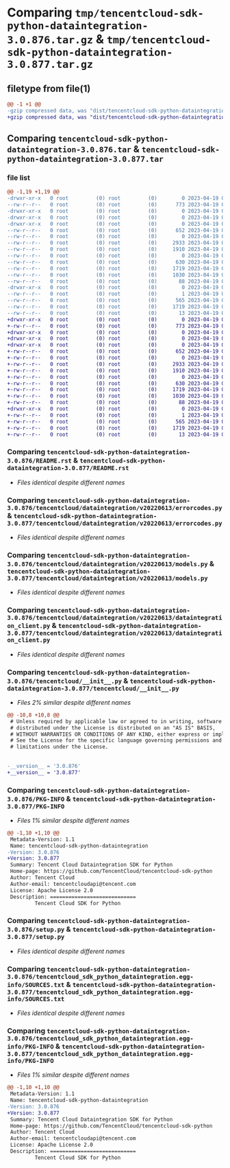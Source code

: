 # Comparing `tmp/tencentcloud-sdk-python-dataintegration-3.0.876.tar.gz` & `tmp/tencentcloud-sdk-python-dataintegration-3.0.877.tar.gz`

## filetype from file(1)

```diff
@@ -1 +1 @@
-gzip compressed data, was "dist/tencentcloud-sdk-python-dataintegration-3.0.876.tar", last modified: Wed Apr 19 00:23:50 2023, max compression
+gzip compressed data, was "dist/tencentcloud-sdk-python-dataintegration-3.0.877.tar", last modified: Wed Apr 19 09:12:01 2023, max compression
```

## Comparing `tencentcloud-sdk-python-dataintegration-3.0.876.tar` & `tencentcloud-sdk-python-dataintegration-3.0.877.tar`

### file list

```diff
@@ -1,19 +1,19 @@
-drwxr-xr-x   0 root         (0) root         (0)        0 2023-04-19 00:23:50.000000 tencentcloud-sdk-python-dataintegration-3.0.876/
--rw-r--r--   0 root         (0) root         (0)      773 2023-04-19 00:23:50.000000 tencentcloud-sdk-python-dataintegration-3.0.876/README.rst
-drwxr-xr-x   0 root         (0) root         (0)        0 2023-04-19 00:23:50.000000 tencentcloud-sdk-python-dataintegration-3.0.876/tencentcloud/
-drwxr-xr-x   0 root         (0) root         (0)        0 2023-04-19 00:23:50.000000 tencentcloud-sdk-python-dataintegration-3.0.876/tencentcloud/dataintegration/
-drwxr-xr-x   0 root         (0) root         (0)        0 2023-04-19 00:23:50.000000 tencentcloud-sdk-python-dataintegration-3.0.876/tencentcloud/dataintegration/v20220613/
--rw-r--r--   0 root         (0) root         (0)      652 2023-04-19 00:23:50.000000 tencentcloud-sdk-python-dataintegration-3.0.876/tencentcloud/dataintegration/v20220613/errorcodes.py
--rw-r--r--   0 root         (0) root         (0)        0 2023-04-19 00:23:50.000000 tencentcloud-sdk-python-dataintegration-3.0.876/tencentcloud/dataintegration/v20220613/__init__.py
--rw-r--r--   0 root         (0) root         (0)     2933 2023-04-19 00:23:50.000000 tencentcloud-sdk-python-dataintegration-3.0.876/tencentcloud/dataintegration/v20220613/models.py
--rw-r--r--   0 root         (0) root         (0)     1910 2023-04-19 00:23:50.000000 tencentcloud-sdk-python-dataintegration-3.0.876/tencentcloud/dataintegration/v20220613/dataintegration_client.py
--rw-r--r--   0 root         (0) root         (0)        0 2023-04-19 00:23:50.000000 tencentcloud-sdk-python-dataintegration-3.0.876/tencentcloud/dataintegration/__init__.py
--rw-r--r--   0 root         (0) root         (0)      630 2023-04-19 00:23:50.000000 tencentcloud-sdk-python-dataintegration-3.0.876/tencentcloud/__init__.py
--rw-r--r--   0 root         (0) root         (0)     1719 2023-04-19 00:23:50.000000 tencentcloud-sdk-python-dataintegration-3.0.876/PKG-INFO
--rw-r--r--   0 root         (0) root         (0)     1030 2023-04-19 00:23:50.000000 tencentcloud-sdk-python-dataintegration-3.0.876/setup.py
--rw-r--r--   0 root         (0) root         (0)       88 2023-04-19 00:23:50.000000 tencentcloud-sdk-python-dataintegration-3.0.876/setup.cfg
-drwxr-xr-x   0 root         (0) root         (0)        0 2023-04-19 00:23:50.000000 tencentcloud-sdk-python-dataintegration-3.0.876/tencentcloud_sdk_python_dataintegration.egg-info/
--rw-r--r--   0 root         (0) root         (0)        1 2023-04-19 00:23:50.000000 tencentcloud-sdk-python-dataintegration-3.0.876/tencentcloud_sdk_python_dataintegration.egg-info/dependency_links.txt
--rw-r--r--   0 root         (0) root         (0)      565 2023-04-19 00:23:50.000000 tencentcloud-sdk-python-dataintegration-3.0.876/tencentcloud_sdk_python_dataintegration.egg-info/SOURCES.txt
--rw-r--r--   0 root         (0) root         (0)     1719 2023-04-19 00:23:50.000000 tencentcloud-sdk-python-dataintegration-3.0.876/tencentcloud_sdk_python_dataintegration.egg-info/PKG-INFO
--rw-r--r--   0 root         (0) root         (0)       13 2023-04-19 00:23:50.000000 tencentcloud-sdk-python-dataintegration-3.0.876/tencentcloud_sdk_python_dataintegration.egg-info/top_level.txt
+drwxr-xr-x   0 root         (0) root         (0)        0 2023-04-19 09:12:01.000000 tencentcloud-sdk-python-dataintegration-3.0.877/
+-rw-r--r--   0 root         (0) root         (0)      773 2023-04-19 09:12:01.000000 tencentcloud-sdk-python-dataintegration-3.0.877/README.rst
+drwxr-xr-x   0 root         (0) root         (0)        0 2023-04-19 09:12:01.000000 tencentcloud-sdk-python-dataintegration-3.0.877/tencentcloud/
+drwxr-xr-x   0 root         (0) root         (0)        0 2023-04-19 09:12:01.000000 tencentcloud-sdk-python-dataintegration-3.0.877/tencentcloud/dataintegration/
+drwxr-xr-x   0 root         (0) root         (0)        0 2023-04-19 09:12:01.000000 tencentcloud-sdk-python-dataintegration-3.0.877/tencentcloud/dataintegration/v20220613/
+-rw-r--r--   0 root         (0) root         (0)      652 2023-04-19 09:12:01.000000 tencentcloud-sdk-python-dataintegration-3.0.877/tencentcloud/dataintegration/v20220613/errorcodes.py
+-rw-r--r--   0 root         (0) root         (0)        0 2023-04-19 09:12:01.000000 tencentcloud-sdk-python-dataintegration-3.0.877/tencentcloud/dataintegration/v20220613/__init__.py
+-rw-r--r--   0 root         (0) root         (0)     2933 2023-04-19 09:12:01.000000 tencentcloud-sdk-python-dataintegration-3.0.877/tencentcloud/dataintegration/v20220613/models.py
+-rw-r--r--   0 root         (0) root         (0)     1910 2023-04-19 09:12:01.000000 tencentcloud-sdk-python-dataintegration-3.0.877/tencentcloud/dataintegration/v20220613/dataintegration_client.py
+-rw-r--r--   0 root         (0) root         (0)        0 2023-04-19 09:12:01.000000 tencentcloud-sdk-python-dataintegration-3.0.877/tencentcloud/dataintegration/__init__.py
+-rw-r--r--   0 root         (0) root         (0)      630 2023-04-19 09:12:01.000000 tencentcloud-sdk-python-dataintegration-3.0.877/tencentcloud/__init__.py
+-rw-r--r--   0 root         (0) root         (0)     1719 2023-04-19 09:12:01.000000 tencentcloud-sdk-python-dataintegration-3.0.877/PKG-INFO
+-rw-r--r--   0 root         (0) root         (0)     1030 2023-04-19 09:12:01.000000 tencentcloud-sdk-python-dataintegration-3.0.877/setup.py
+-rw-r--r--   0 root         (0) root         (0)       88 2023-04-19 09:12:01.000000 tencentcloud-sdk-python-dataintegration-3.0.877/setup.cfg
+drwxr-xr-x   0 root         (0) root         (0)        0 2023-04-19 09:12:01.000000 tencentcloud-sdk-python-dataintegration-3.0.877/tencentcloud_sdk_python_dataintegration.egg-info/
+-rw-r--r--   0 root         (0) root         (0)        1 2023-04-19 09:12:01.000000 tencentcloud-sdk-python-dataintegration-3.0.877/tencentcloud_sdk_python_dataintegration.egg-info/dependency_links.txt
+-rw-r--r--   0 root         (0) root         (0)      565 2023-04-19 09:12:01.000000 tencentcloud-sdk-python-dataintegration-3.0.877/tencentcloud_sdk_python_dataintegration.egg-info/SOURCES.txt
+-rw-r--r--   0 root         (0) root         (0)     1719 2023-04-19 09:12:01.000000 tencentcloud-sdk-python-dataintegration-3.0.877/tencentcloud_sdk_python_dataintegration.egg-info/PKG-INFO
+-rw-r--r--   0 root         (0) root         (0)       13 2023-04-19 09:12:01.000000 tencentcloud-sdk-python-dataintegration-3.0.877/tencentcloud_sdk_python_dataintegration.egg-info/top_level.txt
```

### Comparing `tencentcloud-sdk-python-dataintegration-3.0.876/README.rst` & `tencentcloud-sdk-python-dataintegration-3.0.877/README.rst`

 * *Files identical despite different names*

### Comparing `tencentcloud-sdk-python-dataintegration-3.0.876/tencentcloud/dataintegration/v20220613/errorcodes.py` & `tencentcloud-sdk-python-dataintegration-3.0.877/tencentcloud/dataintegration/v20220613/errorcodes.py`

 * *Files identical despite different names*

### Comparing `tencentcloud-sdk-python-dataintegration-3.0.876/tencentcloud/dataintegration/v20220613/models.py` & `tencentcloud-sdk-python-dataintegration-3.0.877/tencentcloud/dataintegration/v20220613/models.py`

 * *Files identical despite different names*

### Comparing `tencentcloud-sdk-python-dataintegration-3.0.876/tencentcloud/dataintegration/v20220613/dataintegration_client.py` & `tencentcloud-sdk-python-dataintegration-3.0.877/tencentcloud/dataintegration/v20220613/dataintegration_client.py`

 * *Files identical despite different names*

### Comparing `tencentcloud-sdk-python-dataintegration-3.0.876/tencentcloud/__init__.py` & `tencentcloud-sdk-python-dataintegration-3.0.877/tencentcloud/__init__.py`

 * *Files 2% similar despite different names*

```diff
@@ -10,8 +10,8 @@
 # Unless required by applicable law or agreed to in writing, software
 # distributed under the License is distributed on an "AS IS" BASIS,
 # WITHOUT WARRANTIES OR CONDITIONS OF ANY KIND, either express or implied.
 # See the License for the specific language governing permissions and
 # limitations under the License.
 
 
-__version__ = '3.0.876'
+__version__ = '3.0.877'
```

### Comparing `tencentcloud-sdk-python-dataintegration-3.0.876/PKG-INFO` & `tencentcloud-sdk-python-dataintegration-3.0.877/PKG-INFO`

 * *Files 1% similar despite different names*

```diff
@@ -1,10 +1,10 @@
 Metadata-Version: 1.1
 Name: tencentcloud-sdk-python-dataintegration
-Version: 3.0.876
+Version: 3.0.877
 Summary: Tencent Cloud Dataintegration SDK for Python
 Home-page: https://github.com/TencentCloud/tencentcloud-sdk-python
 Author: Tencent Cloud
 Author-email: tencentcloudapi@tencent.com
 License: Apache License 2.0
 Description: ============================
         Tencent Cloud SDK for Python
```

### Comparing `tencentcloud-sdk-python-dataintegration-3.0.876/setup.py` & `tencentcloud-sdk-python-dataintegration-3.0.877/setup.py`

 * *Files identical despite different names*

### Comparing `tencentcloud-sdk-python-dataintegration-3.0.876/tencentcloud_sdk_python_dataintegration.egg-info/SOURCES.txt` & `tencentcloud-sdk-python-dataintegration-3.0.877/tencentcloud_sdk_python_dataintegration.egg-info/SOURCES.txt`

 * *Files identical despite different names*

### Comparing `tencentcloud-sdk-python-dataintegration-3.0.876/tencentcloud_sdk_python_dataintegration.egg-info/PKG-INFO` & `tencentcloud-sdk-python-dataintegration-3.0.877/tencentcloud_sdk_python_dataintegration.egg-info/PKG-INFO`

 * *Files 1% similar despite different names*

```diff
@@ -1,10 +1,10 @@
 Metadata-Version: 1.1
 Name: tencentcloud-sdk-python-dataintegration
-Version: 3.0.876
+Version: 3.0.877
 Summary: Tencent Cloud Dataintegration SDK for Python
 Home-page: https://github.com/TencentCloud/tencentcloud-sdk-python
 Author: Tencent Cloud
 Author-email: tencentcloudapi@tencent.com
 License: Apache License 2.0
 Description: ============================
         Tencent Cloud SDK for Python
```

